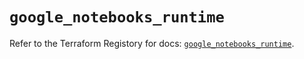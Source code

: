 # `google_notebooks_runtime`

Refer to the Terraform Registory for docs: [`google_notebooks_runtime`](https://registry.terraform.io/providers/hashicorp/google-beta/5.21.0/docs/resources/google_notebooks_runtime).
